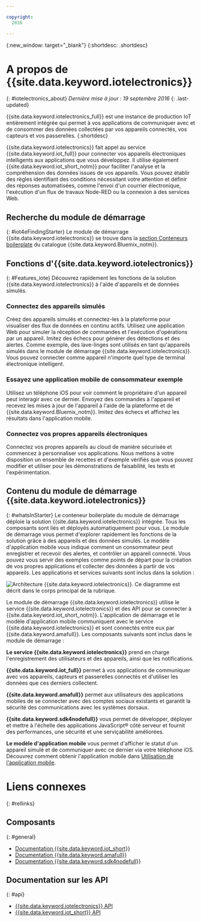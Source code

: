 ```yaml
---

copyright:
  2016

---
```


{:new_window: target="\_blank"}
{:shortdesc: .shortdesc}

# A propos de {{site.data.keyword.iotelectronics}}
{: #iotelectronics_about}
*Dernière mise à jour : 19 septembre 2016*
{: .last-updated}

{{site.data.keyword.iotelectronics_full}} est une instance de
production IoT entièrement intégrée qui permet à vos applications de
communiquer avec et de consommer des données collectées par vos
appareils connectés, vos capteurs et vos passerelles.
{:shortdesc}

{{site.data.keyword.iotelectronics}} fait appel au service {{site.data.keyword.iot_full}} pour connecter vos appareils électroniques
intelligents aux applications que vous développez. Il utilise
également {{site.data.keyword.iot_short_notm}} pour faciliter l'analyse et la
compréhension des données issues de vos appareils. Vous pouvez établir des
règles identifiant des conditions nécessitant votre attention et définir des
réponses automatisées, comme l'envoi d'un courrier électronique, l'exécution
d'un flux de travaux Node-RED ou la connexion à des services Web.  

## Recherche du module de démarrage
{: #iot4eFindingStarter}
Le module de démarrage {{site.data.keyword.iotelectronics}} se trouve dans la
[section
Conteneurs boilerplate](https://console.{DomainName}/catalog/starters/iot-for-electronics-starter/) du catalogue {{site.data.keyword.Bluemix_notm}}.

## Fonctions d'{{site.data.keyword.iotelectronics}}
{: #Features_iote}
Découvrez rapidement les fonctions de la solution
{{site.data.keyword.iotelectronics}} à l'aide d'appareils et de
données simulés.

### Connectez des appareils simulés
Créez des appareils simulés et connectez-les à la plateforme pour
visualiser des flux de données en continu actifs. Utilisez une application Web
pour simuler la réception de commandes et l'exécution
d'opérations par un appareil. Imitez des échecs pour générer des détections et
des alertes. Comme exemple, des lave-linges sont utilisés en tant qu'appareils simulés dans le module de démarrage
{{site.data.keyword.iotelectronics}}. Vous pouvez connecter comme appareil n'importe quel type de terminal électronique intelligent.
  

### Essayez une application mobile de consommateur exemple
Utilisez un téléphone iOS pour voir comment le propriétaire d'un
appareil peut interagir avec ce dernier. Envoyez des commandes à l'appareil et
recevez les mises à jour de l'appareil à l'aide de la plateforme
et de {{site.data.keyword.Bluemix_notm}}. Imitez des échecs et affichez
les résultats dans l'application mobile.

### Connectez vos propres appareils électroniques 
Connectez vos propres appareils au cloud de manière sécurisée et commencez à personnaliser vos applications. Nous mettons à votre disposition un
ensemble de recettes et d'exemple vérifiés que vous pouvez modifier et utiliser pour les démonstrations de faisabilité, les tests et l'expérimentation.

## Contenu du module de démarrage {{site.data.keyword.iotelectronics}}
{: #whatsInStarter}
Le conteneur boilerplate du module de démarrage déploie la solution
{{site.data.keyword.iotelectronics}} intégrée.  Tous les composants
sont liés et déployés automatiquement pour vous. Le module de démarrage vous
permet d'explorer rapidement les fonctions de la solution grâce à des
appareils et des données simulés. Le modèle d'application mobile vous
indique comment un consommateur peut enregistrer et recevoir des alertes, et contrôler un appareil connecté. Vous
pouvez vous servir des exemples comme points de départ pour la création de vos propres applications et collecter des données à partir de vos appareils. Les
applications et services suivants sont inclus dans la solution :

![Architecture {{site.data.keyword.iotelectronics}}. Ce
diagramme est décrit dans le corps principal de la rubrique.](images/IoT4E_architecture.svg "Architecture {{site.data.keyword.iotelectronics}}")

Le module de démarrage {{site.data.keyword.iotelectronics}} utilise le service {{site.data.keyword.iotelectronics}} et des API pour
se connecter à {{site.data.keyword.iot_short_notm}}. L'application de démarrage et le modèle d'application mobile communiquent avec le service
{{site.data.keyword.iotelectronics}} et sont connectés entre eux par {{site.data.keyword.amafull}}. Les composants suivants sont inclus
dans le module de démarrage :


**Le service {{site.data.keyword.iotelectronics}}** prend en charge l'enregistrement des utilisateurs et des
appareils, ainsi que les notifications.


**{{site.data.keyword.iot_full}}** permet à vos applications de communiquer avec vos appareils, capteurs et passerelles
connectés et d'utiliser les données que ces derniers collectent.


<!-- **{{site.data.keyword.iotrtinsights_full}}** enables you to enrich and monitor data from your appliances, visualize what's happening now, and respond to emerging conditions by using automated actions. -->

**{{site.data.keyword.amafull}}** permet aux
utilisateurs des applications mobiles de se connecter avec des comptes sociaux
existants et garantit la sécurité des communications avec les systèmes
dorsaux.

**{{site.data.keyword.sdk4nodefull}}**
vous permet de développer, déployer et mettre à l'échelle des applications
JavaScript&reg; côté serveur et fournit des performances, une sécurité et une
serviçabilité améliorées.

**Le modèle d'application mobile** vous permet d'afficher le statut d'un appareil simulé et de communiquer avec ce dernier via
votre téléphone iOS. Découvrez comment obtenir l'application mobile dans [Utilisation de l'application mobile](iotelectronics_config_mobile.html).

# Liens connexes
{: #rellinks}
## Composants
{: #general}
* [Documentation {{site.data.keyword.iot_short}}](https://new-console.ng.bluemix.net/docs/services/IoT/index.html#gettingstartedtemplate)
* [Documentation {{site.data.keyword.amafull}}](https://new-console.ng.bluemix.net/docs/services/mobileaccess/index.html)
* [Documentation {{site.data.keyword.sdk4nodefull}}](https://new-console.ng.bluemix.net/docs/runtimes/nodejs/index.html#nodejs_runtime)


## Documentation sur les API
{: #api}
*  [{{site.data.keyword.iotelectronics}} API](http://ibmiotforelectronics.mybluemix.net/public/iot4eregistrationapi.html)  
*  [{{site.data.keyword.iot_short}} API](https://developer.ibm.com/iotfoundation/recipes/api-documentation/)
